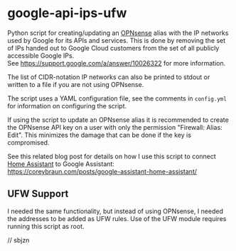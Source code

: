 # google-api-ips-ufw

Python script for creating/updating an [OPNsense](https://opnsense.org/) alias with the IP networks used by Google for its APIs and services.
This is done by removing the set of IPs handed out to Google Cloud customers from the set of all publicly accessible Google IPs.<br>
See https://support.google.com/a/answer/10026322 for more information.

The list of CIDR-notation IP networks can also be printed to stdout or written to a file if you are not using OPNsense.

The script uses a YAML configuration file, see the comments in `config.yml` for information on configuring the script.

If using the script to update an OPNsense alias it is recommended to create the OPNsense API key on a user with only the permission "Firewall: Alias: Edit". This minimizes the damage that can be done if the key is compromised.

See this related blog post for details on how I use this script to connect [Home Assistant](https://www.home-assistant.io/) to Google Assistant:<br>
https://coreybraun.com/posts/google-assistant-home-assistant/

## UFW Support
I needed the same functionality, but instead of using OPNsense, I needed the addresses to be added as UFW rules.
Use of the UFW module requires running this script as root.

// sbjzn